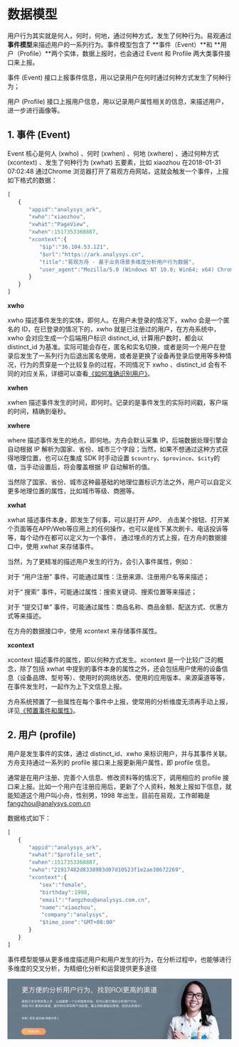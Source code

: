 # 数据模型

用户行为其实就是何人，何时，何地，通过何种方式，发生了何种行为。易观通过**事件模型**来描述用户的一系列行为。事件模型包含了 **事件（Event）**和 **用户（Profile）**两个实体，数据上报时，也会通过 Event 和 Profile 两大类事件接口来上报。

事件 \(Event\) 接口上报事件信息，用以记录用户在何时通过何种方式发生了何种行为；

用户 \(Profile\) 接口上报用户信息，用以记录用户属性相关的信息，来描述用户，进一步进行画像等。

## 1. 事件 \(Event\)

Event 核心是何人 \(xwho\) 、何时 \(xwhen\) 、何地 \(xwhere\) 、通过何种方式 \(xcontext\) 、发生了何种行为 \(xwhat\) 五要素，比如 xiaozhou 在2018-01-31 07:02:48 通过Chrome 浏览器打开了易观方舟网站，这就会触发一个事件，上报如下格式的数据：

```javascript
[
　　{
　　　　"appid":"analysys_ark",
　　　　"xwho":"xiaozhou",
　　　　"xwhat":"PageView",
　　　　"xwhen":1517353368887,
　　　　"xcontext":{
　　　　　　"$ip":"36.104.53.121",
　　　　　　"$url":"https://ark.analysys.cn",
　　　　　　"title":"易观方舟 - 基于业务场景多维度分析用户行为数据",
　　　　　　"user_agent":"Mozilla/5.0 (Windows NT 10.0; Win64; x64) Chrome/62 "
　　　　}
　　}
]
```

**xwho**

xwho 描述事件发生的实体，即何人。在用户未登录的情况下，xwho 会是一个匿名的 ID，在已登录的情况下的，xwho 就是已注册过的用户，在方舟系统中，xwho 会对应生成一个后端用户标识 distinct\_id, 计算用户数时，都会以 distinct\_id 为基准。实际可能会存在，匿名和实名切换，或者是同一个用户在登录后发生了一系列行为后退出匿名使用，或者是更换了设备再登录后使用等多种情况，行为的贯穿是一个比较复杂的过程，不同情况下 xwho 、distinct\_id 会有不同的对应关系，详细可以查看[《如何准确识别用户》](integration-user-identify.md)。

**xwhen**

xwhen 描述事件发生的时间，即何时。记录的是事件发生的实际时间戳，客户端的时间，精确到毫秒。

**xwhere**

where 描述事件发生的地点，即何地。方舟会默认采集 IP，后端数据处理引擎会自动根据 IP 解析为国家、省份、城市三个字段；当然，如果不想通过这种方式获得地理位置，也可以在集成 SDK 时手动设置 `$country`、`$province`、`$city`的值，当手动设置后，将会覆盖根据 IP 自动解析的值。

当然除了国家、省份、城市这种最基础的地理位置标识方法之外，用户可以自定义更多地理位置的属性，比如城市等级、商圈等。

**xwhat**

xwhat 描述事件本身，即发生了何事，可以是打开 APP、 点击某个按钮、打开某个页面等在APP/Web等应用上的任何操作，也可以是线下某次刷卡、电话投诉等等，每个动作在都可以定义为一个事件， 通过埋点的方式上报，在方舟的数据接口中，使用 xwhat 来存储事件。

当然，为了更精准的描述用户发生的行为，会引入事件属性，例如：

对于 “用户注册” 事件，可能通过属性：注册来源、注册用户名等来描述；

对于“ 搜索” 事件，可能通过属性：搜索关键词、搜索位置等来描述；

对于 “提交订单” 事件，可能通过属性：商品名称、商品金额、配送方式、优惠方式等来描述。

在方舟的数据接口中，使用 xcontext 来存储事件属性。

**xcontext**

xcontext 描述事件的属性，即以何种方式发生。xcontext 是一个比较广泛的概念，除了包括 xwhat 中提到的事件本身的属性之外，还会包括用户使用的设备信息（设备品牌、型号等）、使用时的网络状态、使用的应用版本、来源渠道等等，在事件发生时，一起作为上下文信息上报。

方舟系统预置了一些属性在每个事件中上报，使常用的分析维度无须再手动上报，详见[《预置事件和属性》](integration-default-data.md)。

## 2. 用户 \(profile\)

用户是发生事件的实体，通过 distinct\_id、xwho 来标识用户，并与其事件关联。方舟支持通过一系列的 profile 接口来上报更新用户属性，即 profile 信息。

通常是在用户注册、完善个人信息、修改资料等的情况下，调用相应的 profile 接口来上报。比如一个用户在注册应用后，更新了个人资料，触发上报如下信息，就能知道这个用户叫小舟，性别男，1998 年出生，目前在易观，工作邮箱是 fangzhou@analysys.com.cn

数据格式如下：

```javascript
[
　　{
　　　　"appid":"analysys_ark",
　　　　"xwhat":"$profile_set",
　　　　"xwhen":1517353368887,
　　　　"xwho":"21917482d8338983d07d10523f1e2ae38672269",
　　　　"xcontext":{
　　　　　　"sex":"female",
　　　　　　"birthday":1998,
　　　　　　"email":"fangzhou@analysys.com.cn",
　　　　　　"name":"xiaozhou",
　　　　    "company":"analysys",
　　　　　　"$time_zone":"GMT+08:00"
　　　　}
　　}
]
```

事件模型能够从更多维度描述用户和用户发生的行为，在分析过程中，也能够进行多维度的交叉分析，为精细化分析和运营提供更多途径

![](../../.gitbook/assets/201901151711159657.jpg)

